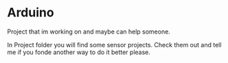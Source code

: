 # Arduino

Project that im working on and maybe can help someone.

In Project folder you will find some sensor projects. Check them out and tell me if you fonde another way to do it better please.



